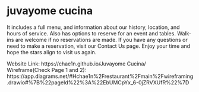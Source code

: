 # juvayome cucina
<p>It includes a full menu, and information about our history,  location, and hours of service. Also has options to reserve for an event and tables. Walk-ins are welcome if no reservations are made. If you have any questions or need to make a reservation, visit our Contact Us page. Enjoy your time and hope the stars align to visit us again.</p>
<p>Website Link: https://chae1n.github.io/Juvayome Cucina/ <br>
Wireframe(Check Page 1 and 2): https://app.diagrams.net/#Hchae1n%2Frestaurant%2Fmain%2Fwireframing.drawio#%7B%22pageId%22%3A%22EbUMCpYx_6-0jZRVXUfR%22%7D</p>
